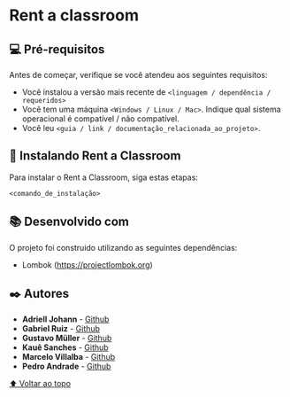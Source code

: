 # Rent a classroom

## 💻 Pré-requisitos

Antes de começar, verifique se você atendeu aos seguintes requisitos:
<!---Estes são apenas requisitos de exemplo. Adicionar, duplicar ou remover conforme necessário--->
* Você instalou a versão mais recente de `<linguagem / dependência / requeridos>`
* Você tem uma máquina `<Windows / Linux / Mac>`. Indique qual sistema operacional é compatível / não compatível.
* Você leu `<guia / link / documentação_relacionada_ao_projeto>`.

## 🚀 Instalando Rent a Classroom

Para instalar o Rent a Classroom, siga estas etapas:

```
<comando_de_instalação>
```

## 📚 Desenvolvido com

O projeto foi construido utilizando as seguintes dependências:

* Lombok (https://projectlombok.org)


## ✒️ Autores

* **AdrielI Johann** - [Github](https://github.com/adrielijohann)
* **Gabriel Ruiz** - [Github](https://github.com/gabrielruizmb)
* **Gustavo Müller** - [Github](https://github.com/gustavoemf)
* **Kauê Sanches** - [Github](https://github.com/KaueSanchesG)
* **Marcelo Villalba** - [Github](https://github.com/marcelonv011)
* **Pedro Andrade** - [Github](https://github.com/ppedroandrade)

[⬆ Voltar ao topo](#nome-do-projeto)<br>
